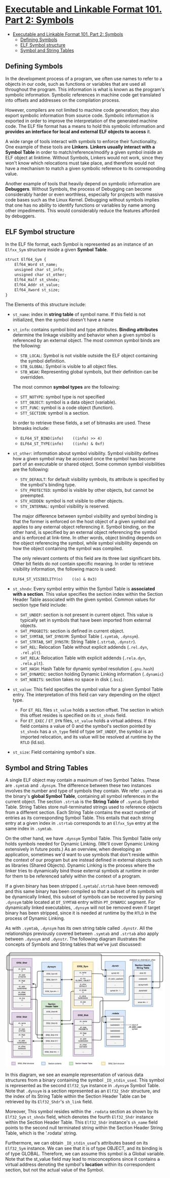 # [Executable and Linkable Format 101. Part 2: Symbols](https://www.intezer.com/blog/elf/executable-linkable-format-101-part-2-symbols/)

- [Executable and Linkable Format 101. Part 2: Symbols](#executable-and-linkable-format-101-part-2-symbols)
  - [Defining Symbols](#defining-symbols)
  - [ELF Symbol structure](#elf-symbol-structure)
  - [Symbol and String Tables](#symbol-and-string-tables)

## Defining Symbols

In the development process of a program, we often use names to refer to a objects in our code, such as functions or variables that are used all throughout the program. This information is what is known as the program's symbolic information. Symbolic references in machine code get translated into offsets and addresses on the compilation process.

However, compilers are not limited to machine code generation; they also export symbolic information from source code. Symbolic information is exported in order to improve the interpretation of the generated machine code. The ELF file format has a means to hold this symbolic information and **provides an interface for local and external ELF objects to access** it.

A wide range of tools interact with symbols to enforce their functionality. One example of these tools are **Linkers**. **Linkers usually interact with a Symbol Table** in order to match/reference/modify a given symbol inside an ELF object at linktime. Without Symbols, Linkers would not work, since they won't know which relocations must take place, and therefore would not have a mechanism to match a given symbolic reference to its corresponding value.

Another example of tools that heavily depend on symbolic information are **Debuggers**. Without Symbols, the process of Debugging can become considerably harder or even worthless, especially for projects with massive code bases such as the Linux Kernel. Debugging without symbols implies that one has no ability to identify functions or variables by name among other impediments. This would considerably reduce the features afforded by debuggers.

## ELF Symbol structure

In the ELF file format, each Symbol is represented as an instance of an `Elfxx_Sym` structure inside a given **Symbol Table**.

    struct Elf64_Sym {
        Elf64_Word st_name;
        unsigned char st_info;
        unsigned char st_other;
        Elf64_Half st_shndx;
        Elf64_Addr st_value;
        Elf64_Xword st_size;
    }

The Elements of this structure include:

- `st_name`: index in **string table** of symbol name. If this field is not initialized, then the symbol doesn't have a name

- `st_info`: contains symbol bind and type attributes. **Binding attributes** determine the linkage visibility and behavior when a given symbol is referenced by an external object. The most common symbol binds are the following:

  - `STB_LOCAL`: Symbol is not visible outside the ELF object containing the symbol definition.
  - `STB_GLOBAL`: Symbol is visible to all object files.
  - `STB_WEAK`: Representing global symbols, but their definition can be overridden.

  The most common **symbol types** are the following:

  - `STT_NOTYPE`: symbol type is not specified
  - `STT_OBJECT`: symbol is a data object (variable).
  - `STT_FUNC`: symbol is a code object (function).
  - `STT_SECTION`: symbol is a section.

  In order to retrieve these fields, a set of bitmasks are used. These bitmasks include:

  - `ELF64_ST_BIND(info)    ((info) >> 4)`
  - `ELF64_ST_TYPE(info)    ((info) & 0xf)`

- `st_other`: information about symbol visibility. Symbol visibility defines how a given symbol may be accessed once the symbol has become part of an executable or shared object. Some common symbol visibilities are the following:

  - `STV_DEFAULT`: for default visibility symbols, its attribute is specified by the symbol's binding type.
  - `STV_PROTECTED`: symbol is visible by other objects, but cannot be preempted.
  - `STV_HIDDEN`: symbol is not visible to other objects.
  - `STV_INTERNAL`: symbol visibility is reserved.

  The major difference between symbol visibility and symbol binding is that the former is enforced on the host object of a given symbol and applies to any external object referencing it. Symbol binding, on the other hand, is specified by an external object referencing the symbol and is enforced at link-time. In other words, object binding depends on the object referencing the symbol, while symbol visibility depends on how the object containing the symbol was compiled.

  The only relevant contents of this field are its three last significant bits. Other bit fields do not contain specific meaning. In order to retrieve visibility information, the following macro is used:

  `ELF64_ST_VISIBILITY(o)    ((o) & 0x3)`

- `st_shndx`: Every symbol entry within the Symbol Table is **associated with a section**. This value specifies the section index within the Section Header Table associated with the given symbol. Common values for section type field include:

  - `SHT_UNDEF`: section is not present in current object. This value is typically set in symbols that have been imported from external objects.
  - `SHT_PROGBITS`: section is defined in current object.
  - `SHT_SYMTAB`, `SHT_DYNSYM`: Symbol Table (`.symtab`, `.dynsym`).
  - `SHT_STRTAB`, `SHT_DYNSTR`:  String Table (`.strtab`, `.dynstr`).
  - `SHT_REL`: Relocation Table without explicit addends (`.rel.dyn`, `.rel.plt`).
  - `SHT_RELA`: Relocation Table with explicit addends (`.rela.dyn`, `.rela.plt`).
  - `SHT_HASH`: Hash Table for dynamic symbol resolution (`.gnu.hash`)
  - `SHT_DYNAMIC`: section holding Dynamic Linking information (`.dynamic`)
  - `SHT_NOBITS`: section takes no space in disk (`.bss`).

- `st_value`: This field specifies the symbol value for a given Symbol Table entry. The interpretation of this field can vary depending on the object type.

  - For `ET_REL` files `st_value` holds a section offset. The section in which this offset resides is specified on its `st_shndx` field.
  - For `ET_EXEC` / `ET_DYN` files, `st_value` holds a virtual address. If this field contains a value of 0 and the symbol's section pointed by `st_shndx` has a `sh_type` field of type `SHT_UNDEF`, the symbol is an imported relocation, and its value will be resolved at runtime by the `RTLD` (ld.so).

- `st_size`: Field containing symbol's size.

## Symbol and String Tables

A single ELF object may contain a maximum of two Symbol Tables. These are `.symtab` and `.dynsym`. The difference between these two instances involves the number and type of symbols they contain. We refer `.symtab` as the binary's **global Symbol Table**, containing all symbol references in the current object. The section `.strtab` is the **String Table** of `.symtab` Symbol Table. String Tables store null-terminated strings used to reference objects from a different section. Each String Table contains the exact number of entries as its corresponding Symbol Table. This entails that each string entry at a given index in `.strtab` corresponds to an `Elfxx_Sym` entry at the same index in `.symtab`.

On the other hand, we have `.dynsym` Symbol Table. This Symbol Table only holds symbols needed for Dynamic Linking. (We'll cover Dynamic Linking extensively in future posts.) As an overview, when developing an application, sometimes we'd want to use symbols that don't reside within the context of our program but are instead defined in external objects such as libraries (Shared Objects). Dynamic Linking is the process where the linker tries to dynamically bind those external symbols at runtime in order for them to be referenced safely within the context of a program.

If a given binary has been stripped (`.symtab`/`.strtab` have been removed) and this same binary has been compiled so that a subset of its symbols will be dynamically linked, this subset of symbols can be recovered by parsing `.dynsym` table located at `DT_SYMTAB` entry within `PT_DYNAMIC` segment. For dynamically linked executables, `.dynsym` will not be removed even if target binary has been stripped, since it is needed at runtime by the `RTLD` in the process of Dynamic Linking.

As with `.symtab`, `.dynsym` has its own string table called `.dynstr`. All the relationships previously covered between `.symtab` and `.strtab` also apply between `.dynsym` and `.dynstr`. The following diagram illustrates the concepts of Symbols and String tables that we’ve just discussed:

![fig1](./figs/photo_2018-01-13_11-28-32.jpg)

In this diagram, we see an example representation of various data structures from a binary containing the symbol `_IO_stdin_used`. This symbol is represented as the second `Elf32_Sym` instance in `.dynsym` Symbol Table. Note that `.dynsym` is a section represented as an `Elf32_Shdr` structure, and the index of its String Table within the Section Header Table can be retrieved by its `Elf32_Shdr`'s `sh_link` field.

Moreover, This symbol resides within the `.rodata` section as shown by its `Elf32_Sym` `st_shndx` field, which denotes the fourth `Elf32_Shdr` instance within the Section Header Table. This `Elf32_Shdr` instance's `sh_name` field points to the second null terminated string within the Section Header String Table, which is the '.rodata' string.

Furthermore, we can obtain `_IO_stdin_used`'s attributes based on its `Elf32_Sym` instance. We can see that it is of type OBJECT, and its binding is of type GLOBAL. Therefore, we can assume this symbol is a Global variable. Note that the st_value field may lead to misconceptions since it contains a virtual address denoting the symbol's **location** within its correspondent section, but not the actual value of the Symbol.
